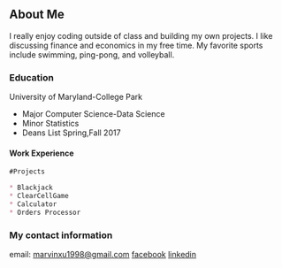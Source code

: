 ## About Me
I really enjoy coding outside of class and building my own projects. I like discussing finance and economics in my free time. My favorite sports include swimming, ping-pong, and volleyball.


### Education
University of Maryland-College Park
* Major Computer Science-Data Science
* Minor Statistics
* Deans List Spring,Fall 2017

#### Work Experience

```markdown
#Projects

* Blackjack
* ClearCellGame
* Calculator
* Orders Processor
```

### My contact information

email: marvinxu1998@gmail.com
[facebook](https://www.facebook.com/marvin.xu.73)
[linkedin](https://www.linkedin.com/in/marvin-xu-437556155/)
